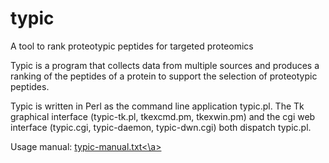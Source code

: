 # typic
A tool to rank proteotypic peptides for targeted proteomics

Typic is a program that collects data from multiple sources and
produces a ranking of the peptides of a protein to support the
selection of proteotypic peptides.

Typic is written in Perl as the command line application typic.pl.
The Tk graphical interface (typic-tk.pl, tkexcmd.pm, tkexwin.pm) and
the cgi web interface (typic.cgi, typic-daemon, typic-dwn.cgi) both
dispatch typic.pl.

Usage manual: <a href="docs/typic-manual.txt">typic-manual.txt<\a>
